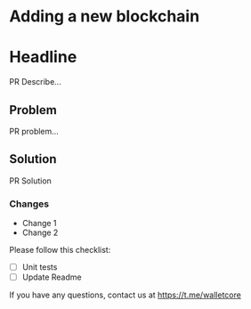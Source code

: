 # Adding a new blockchain
# Headline
PR Describe...

## Problem
PR problem...

## Solution
PR Solution

### Changes
- Change 1
- Change 2

Please follow this checklist:

- [ ] Unit tests
- [ ] Update Readme

If you have any questions, contact us at https://t.me/walletcore
